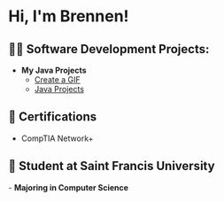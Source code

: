 <h1>Hi, I'm Brennen!</h1>

<h2>👨‍💻 Software Development Projects:</h2>

- <b>My Java Projects</b>
  - [Create a GIF](https://github.com/brenying/JavaProjects/)
  - [Java Projects](https://github.com/brenying/create_a_gif)
  
    
<h2>📄 Certifications</h2>

- CompTIA Network+

<h2>🏫 Student at Saint Francis University</h2>
- <b>Majoring in Computer Science</b>
